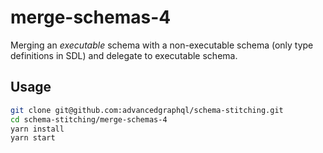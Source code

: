 # merge-schemas-4

Merging an _executable_ schema with a non-executable schema (only type definitions in SDL) and delegate to executable schema.

## Usage

```sh
git clone git@github.com:advancedgraphql/schema-stitching.git
cd schema-stitching/merge-schemas-4
yarn install
yarn start
```